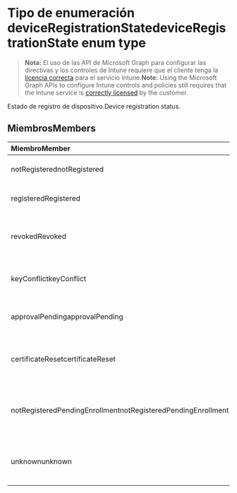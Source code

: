 # <a name="deviceregistrationstate-enum-type"></a><span data-ttu-id="aae05-101">Tipo de enumeración deviceRegistrationState</span><span class="sxs-lookup"><span data-stu-id="aae05-101">deviceRegistrationState enum type</span></span>

> <span data-ttu-id="aae05-102">**Nota:** El uso de las API de Microsoft Graph para configurar las directivas y los controles de Intune requiere que el cliente tenga la [licencia correcta](https://go.microsoft.com/fwlink/?linkid=839381) para el servicio Intune.</span><span class="sxs-lookup"><span data-stu-id="aae05-102">**Note:** Using the Microsoft Graph APIs to configure Intune controls and policies still requires that the Intune service is [correctly licensed](https://go.microsoft.com/fwlink/?linkid=839381) by the customer.</span></span>

<span data-ttu-id="aae05-103">Estado de registro de dispositivo.</span><span class="sxs-lookup"><span data-stu-id="aae05-103">Device registration status.</span></span>
## <a name="members"></a><span data-ttu-id="aae05-104">Miembros</span><span class="sxs-lookup"><span data-stu-id="aae05-104">Members</span></span>
|<span data-ttu-id="aae05-105">Miembro</span><span class="sxs-lookup"><span data-stu-id="aae05-105">Member</span></span>|<span data-ttu-id="aae05-106">Valor</span><span class="sxs-lookup"><span data-stu-id="aae05-106">Value</span></span>|<span data-ttu-id="aae05-107">Descripción</span><span class="sxs-lookup"><span data-stu-id="aae05-107">Description</span></span>|
|:---|:---|:---|
|<span data-ttu-id="aae05-108">notRegistered</span><span class="sxs-lookup"><span data-stu-id="aae05-108">notRegistered</span></span>|<span data-ttu-id="aae05-109">0</span><span class="sxs-lookup"><span data-stu-id="aae05-109">0%</span></span>|<span data-ttu-id="aae05-110">El dispositivo no está registrado.</span><span class="sxs-lookup"><span data-stu-id="aae05-110">The device is not registered.</span></span>|
|<span data-ttu-id="aae05-111">registered</span><span class="sxs-lookup"><span data-stu-id="aae05-111">Registered</span></span>|<span data-ttu-id="aae05-112">2</span><span class="sxs-lookup"><span data-stu-id="aae05-112">-2</span></span>|<span data-ttu-id="aae05-113">El dispositivo está registrado.</span><span class="sxs-lookup"><span data-stu-id="aae05-113">The device is registered.</span></span>|
|<span data-ttu-id="aae05-114">revoked</span><span class="sxs-lookup"><span data-stu-id="aae05-114">Revoked</span></span>|<span data-ttu-id="aae05-115">3</span><span class="sxs-lookup"><span data-stu-id="aae05-115">-3</span></span>|<span data-ttu-id="aae05-116">El dispositivo se ha bloqueado, borrado o retirado.</span><span class="sxs-lookup"><span data-stu-id="aae05-116">The device has been blocked, wiped or retired.</span></span>|
|<span data-ttu-id="aae05-117">keyConflict</span><span class="sxs-lookup"><span data-stu-id="aae05-117">keyConflict</span></span>|<span data-ttu-id="aae05-118">4</span><span class="sxs-lookup"><span data-stu-id="aae05-118">-4</span></span>|<span data-ttu-id="aae05-119">El dispositivo tiene un conflicto con la clave.</span><span class="sxs-lookup"><span data-stu-id="aae05-119">The device has a key conflict.</span></span>|
|<span data-ttu-id="aae05-120">approvalPending</span><span class="sxs-lookup"><span data-stu-id="aae05-120">approvalPending</span></span>|<span data-ttu-id="aae05-121">5</span><span class="sxs-lookup"><span data-stu-id="aae05-121">$-5</span></span>|<span data-ttu-id="aae05-122">El dispositivo está pendiente de aprobación.</span><span class="sxs-lookup"><span data-stu-id="aae05-122">The device is pending approval.</span></span>|
|<span data-ttu-id="aae05-123">certificateReset</span><span class="sxs-lookup"><span data-stu-id="aae05-123">certificateReset</span></span>|<span data-ttu-id="aae05-124">6</span><span class="sxs-lookup"><span data-stu-id="aae05-124">-6</span></span>|<span data-ttu-id="aae05-125">El certificado del dispositivo se ha restablecido.</span><span class="sxs-lookup"><span data-stu-id="aae05-125">The device certificate has been reset.</span></span>|
|<span data-ttu-id="aae05-126">notRegisteredPendingEnrollment</span><span class="sxs-lookup"><span data-stu-id="aae05-126">notRegisteredPendingEnrollment</span></span>|<span data-ttu-id="aae05-127">7</span><span class="sxs-lookup"><span data-stu-id="aae05-127">-7</span></span>|<span data-ttu-id="aae05-128">El dispositivo no está registrado y está pendiente de inscripción.</span><span class="sxs-lookup"><span data-stu-id="aae05-128">The device is not registered and pending enrollment.</span></span>|
|<span data-ttu-id="aae05-129">unknown</span><span class="sxs-lookup"><span data-stu-id="aae05-129">unknown</span></span>|<span data-ttu-id="aae05-130">8</span><span class="sxs-lookup"><span data-stu-id="aae05-130">-8</span></span>|<span data-ttu-id="aae05-131">El estado de registro del dispositivo es desconocido.</span><span class="sxs-lookup"><span data-stu-id="aae05-131">The device registration status is unknown.</span></span>|



